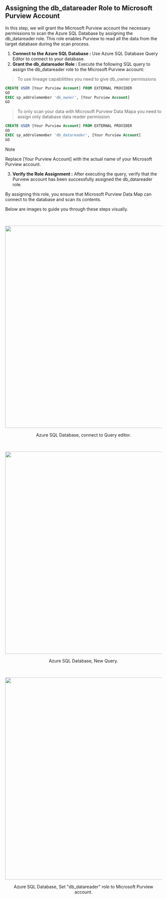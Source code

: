 ## Assigning the db_datareader Role to Microsoft Purview Account

In this step, we will grant the Microsoft Purview account the necessary permissions to scan the Azure SQL Database by assigning the db_datareader role. This role enables Purview to read all the data from the target database during the scan process.
1. **Connect to the Azure SQL Database :** Use Azure SQL Database Query Editor to connect to your database.
2. **Grant the db_datareader Role :** Execute the following SQL query to assign the db_datareader role to the Microsoft Purview account:
> To use lineage capabilitites you need to give db_owner permissions
```SQL
CREATE USER [Your Purview Account] FROM EXTERNAL PROVIDER  
GO  
EXEC sp_addrolemember 'db_owner', [Your Purview Account] 
GO
```

> To only scan your data with Microsoft Purview Data Mapa you need to assign only database data reader permission
```SQL
CREATE USER [Your Purview Account] FROM EXTERNAL PROVIDER  
GO  
EXEC sp_addrolemember 'db_datareader', [Your Purview Account] 
GO
```
> [!NOTE]
> Replace [Your Purview Account] with the actual name of your Microsoft Purview account.
3. **Verify the Role Assignment :** After executing the query, verify that the Purview account has been successfully assigned the db_datareader role.

By assigning this role, you ensure that Microsoft Purview Data Map can connect to the database and scan its contents.

Below are images to guide you through these steps visually.

<br>
<p align="center">
<img src="https://github.com/user-attachments/assets/94d003e2-5d65-4b4b-be96-d623af84ae9d" WIDTH="650"></p>
<p align="center">Azure SQL Database, connect to Query editor.</p>
<br>

<p align="center">
<img src="https://github.com/user-attachments/assets/ed666f01-3ae9-4b98-8ed0-5a5cc4fdc8c8" WIDTH="650"></p>
<p align="center">Azure SQL Database, New Query.</p>
<br>

<p align="center">
<img src="https://github.com/user-attachments/assets/7cd9076a-7b7d-4153-90b0-bbf5381fee22" WIDTH="650"></p>
<p align="center">Azure SQL Database, Set "db_datareader" role to Microsoft Purview account.</p>
<br>

<br><br>
